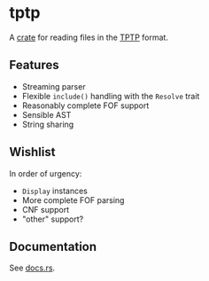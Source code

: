# tptp

A [crate](crates.io/crates/tptp) for reading files in the [TPTP](tptp.org) format.

## Features

* Streaming parser
* Flexible `include()` handling with the `Resolve` trait
* Reasonably complete FOF support
* Sensible AST
* String sharing

## Wishlist

In order of urgency:

* `Display` instances
* More complete FOF parsing
* CNF support
* "other" support?

## Documentation

See [docs.rs](docs.rs/tptp).
